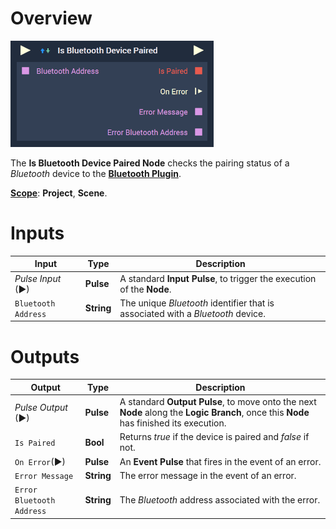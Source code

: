 # Overview

![The Is Bluetooth Device Paired Node.](../../../.gitbook/assets/isbluetoothdevicepaired.png)

The **Is Bluetooth Device Paired Node** checks the pairing status of a *Bluetooth* device to the [**Bluetooth Plugin**](../../../modules/plugins/communication/bluetoothmanager.md).

[**Scope**](../../overview.md#scopes): **Project**, **Scene**.


# Inputs

|Input|Type|Description|
|---|---|---|
|*Pulse Input* (►)|**Pulse**|A standard **Input Pulse**, to trigger the execution of the **Node**.|
|`Bluetooth Address`|**String**|The unique *Bluetooth* identifier that is associated with a *Bluetooth* device.|

# Outputs

|Output|Type|Description|
|---|---|---|
|*Pulse Output* (►)|**Pulse**|A standard **Output Pulse**, to move onto the next **Node** along the **Logic Branch**, once this **Node** has finished its execution.|
|`Is Paired`|**Bool**|Returns *true* if the device is paired and *false* if not.|
|`On Error`(►)|**Pulse**|An **Event Pulse** that fires in the event of an error.|
|`Error Message`|**String**|The error message in the event of an error.|
|`Error Bluetooth Address`|**String**|The *Bluetooth* address associated with the error.|

